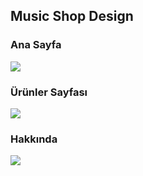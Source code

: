 ## Music Shop Design

### Ana Sayfa
![](https://github.com/senanuryesilyurt/HTML-CSS-Exercises/blob/main/MusicShopDesign/photos/p1.png)
### Ürünler Sayfası
![](https://github.com/senanuryesilyurt/HTML-CSS-Exercises/blob/main/MusicShopDesign/photos/p2.png)
### Hakkında 
![](https://github.com/senanuryesilyurt/HTML-CSS-Exercises/blob/main/MusicShopDesign/photos/p3.png)
